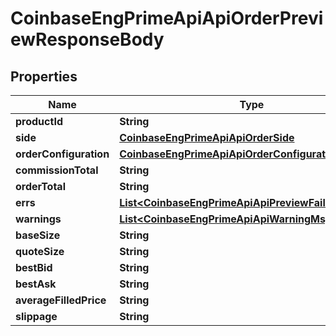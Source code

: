 
# CoinbaseEngPrimeApiApiOrderPreviewResponseBody

## Properties
Name | Type | Description | Notes
------------ | ------------- | ------------- | -------------
**productId** | **String** |  |  [optional]
**side** | [**CoinbaseEngPrimeApiApiOrderSide**](CoinbaseEngPrimeApiApiOrderSide.md) |  |  [optional]
**orderConfiguration** | [**CoinbaseEngPrimeApiApiOrderConfiguration**](CoinbaseEngPrimeApiApiOrderConfiguration.md) |  |  [optional]
**commissionTotal** | **String** |  |  [optional]
**orderTotal** | **String** |  |  [optional]
**errs** | [**List&lt;CoinbaseEngPrimeApiApiPreviewFailureReason&gt;**](CoinbaseEngPrimeApiApiPreviewFailureReason.md) |  |  [optional]
**warnings** | [**List&lt;CoinbaseEngPrimeApiApiWarningMsg&gt;**](CoinbaseEngPrimeApiApiWarningMsg.md) |  |  [optional]
**baseSize** | **String** |  |  [optional]
**quoteSize** | **String** |  |  [optional]
**bestBid** | **String** |  |  [optional]
**bestAsk** | **String** |  |  [optional]
**averageFilledPrice** | **String** |  |  [optional]
**slippage** | **String** |  |  [optional]



